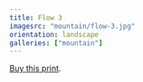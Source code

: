 ```yaml
---
title: Flow 3
imagesrc: "mountain/flow-3.jpg"
orientation: landscape
galleries: ["mountain"]
---
```


[Buy this print](https://weshargrovephotography.square.site/product/flow-3/15).
